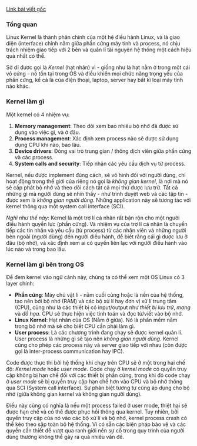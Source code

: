 [Link bài viết gốc](https://www.redhat.com/en/topics/linux/what-is-the-linux-kernel)

### Tổng quan
Linux Kernel là thành phân chính của một hệ điều hành Linux, và là giao diện (interface) chính nằm giữa phần cứng máy tính và process, nó chịu trách nhiệm giao tiếp với 2 bên và quản lí tài nguyên hệ thống một cách hiệu quả nhất có thể.

Sở dĩ được gọi là *Kernel* (hạt nhân) vì - giống như là hạt nằm ở trong một cái vỏ cứng - nó tồn tại trong OS và điều khiển mọi chức năng trọng yếu của phần cứng, kể cả là của điện thoại, laptop, server hay bất kì loại máy tính nào khác.

### Kernel làm gì
Một kernel có 4 nhiệm vụ:

1. **Memory management**: Theo dõi xem bao nhiêu bộ nhớ đã được sử dụng vào việc gì, và ở đâu.
2. **Process management**: Xác định xem process nào sẽ được sử dụng dụng CPU khi nào, bao lâu.
3. **Device drivers**: Đóng vai trò trung gian / thông dịch viên giữa phần cứng và các process.
4. **System calls and security**: Tiếp nhận các yêu cầu dịch vụ từ process.

Kernel, nếu được implement đúng cách, sẽ vô hình đối với người dùng, chỉ hoạt động trong thế giới của riêng nó gọi là *không gian kernel*, là nơi mà nó sẽ cấp phát bộ nhớ và theo dõi cách tất cả mọi thứ được lưu trữ. Tất cả những gì mà người dùng sẽ nhìn thấy - như trình duyệt web và các tập tin - được xem là *không gian người dùng*. Những application này sẽ tương tác với kernel thông qua một system call interface (SCI).

*Nghĩ như thế này*: Kernel là một trợ lí cá nhân rất bận rộn cho một người điều hành quyền lực (phần cứng). Và nhiệm vụ của trợ lí cá nhân là chuyển tiếp các tin nhắn và yêu cầu (từ process) từ các nhân viên và những người bên ngoài (người dùng) đến người điều hành, để biết rằng cái gì được lưu ở đâu (bộ nhớ), và xác định xem ai có quyền liên lạc với người điều hành vào lúc nào và trong bao lâu.

### Kernel làm gì bên trong OS
Để đem kernel vào ngữ cảnh này, chúng ta có thể xem một OS Linux có 3 layer chính:

- **Phần cứng**: Máy chủ vật lí - nằm cuối cùng hoặc là nền của hệ thống, tạo nên bởi bộ nhớ (RAM) và các bộ xử lí hay đơn vị xử lí trung tâm (CPU), cũng như là các thiết bị có input/output như *thiết bị lưu trữ*, *mạng* và *đồ họa*. CPU sẽ thực hiện việc tính toán và đọc từ/viết vào bộ nhớ.
- **Linux Kernel**: Hạt nhân của OS (Nằm ở giữa). Nó là phần mềm nằm trong bộ nhớ mà sẽ cho biết CPU cần phải làm gì.
- **User process**: Là các chương trình đang chạy sẽ được kernel quản lí. User process là những gì sẽ tạo nên *không gian người dùng*. Kernel cũng cho phép các process này và server giao tiếp với nhau (còn được gọi là inter-process communication hay IPC).

Code được thực thi bởi hệ thống khi chạy trên CPU sẽ ở một trong hai chế độ: *Kernel mode* hoặc *user mode*. Code chạy ở *kernel mode* có quyền truy cập không bị hạn chế đối với các thiết bị phần cứng, trong khi đó code chạy ở *user mode* sẽ bị quyền truy cập hạn chế hơn vào CPU và bộ nhớ thông qua SCI (System call interface). Sự phân biệt tương tự cũng áp dụng cho bộ nhớ (giữa không gian kernel và không gian người dùng). 

Điều này cũng có nghĩa là nếu một process failed ở user mode, thiệt hại sẽ được hạn chế và có thể được phục hồi thông qua kernel. Tuy nhiên, bởi quyền truy cập của nó vào các bộ xử lí và bộ nhớ, kernel process crash có thể kéo theo sập toàn bộ hệ thống. Vì có sẵn các biện pháp bảo vệ và các quyền cần thiết để vượt qua ranh giới nên sự cố trong quy trình của người dùng thường không thể gây ra quá nhiều vấn đề.
